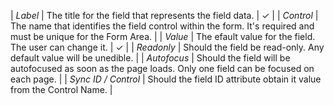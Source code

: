 | *Label* | The title for the field that represents the field data. | &#x2713; |
| *Control* | The name that identifies the field control within the form. It's required and must be unique for the Form Area. |
| *Value* | The efault value for the field. The user can change it. | &#x2713; |
| *Readonly* | Should the field be read-only. Any default value will be unedible. |
| *Autofocus* | Should the field will be autofocused as soon as the page loads. Only one field can be focused on each page. |
| *Sync ID / Control* | Should the field ID attribute obtain it value from the Control Name. |

